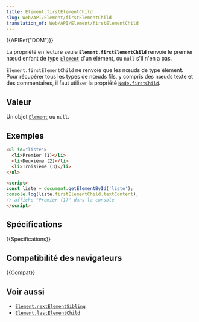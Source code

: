 ```yaml
---
title: Element.firstElementChild
slug: Web/API/Element/firstElementChild
translation_of: Web/API/Element/firstElementChild
---
```


{{APIRef("DOM")}}

La propriété en lecture seule **`Element.firstElementChild`** renvoie le premier nœud enfant de type [`Element`](/fr/docs/Web/API/Element) d'un élément, ou `null` s'il n'en a pas.

`Element.firstElementChild` ne renvoie que les nœuds de type élément. Pour récupérer tous les types de nœuds fils, y compris des nœuds texte et des commentaires, il faut utiliser la propriété [`Node.firstChild`](/fr/docs/Web/API/Node/firstChild).

## Valeur

Un objet [`Element`](/fr/docs/Web/API/Element) ou `null`.

## Exemples

```html
<ul id="liste">
  <li>Premier (1)</li>
  <li>Deuxième (2)</li>
  <li>Troisième (3)</li>
</ul>

<script>
const liste = document.getElementById('liste');
console.log(liste.firstElementChild.textContent);
// affiche "Premier (1)" dans la console
</script>
```

## Spécifications

{{Specifications}}

## Compatibilité des navigateurs

{{Compat}}

## Voir aussi

- [`Element.nextElementSibling`](/fr/docs/Web/API/Element/nextElementSibling)
- [`Element.lastElementChild`](/fr/docs/Web/API/Element/lastElementChild)
